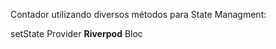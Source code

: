 Contador utilizando diversos métodos para State Managment:

  setState
  Provider
  **Riverpod**
  Bloc
